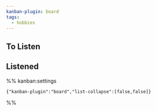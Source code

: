 ```yaml
---
kanban-plugin: board
tags:
  - hobbies
---
```


## To Listen



## Listened





%% kanban:settings
```
{"kanban-plugin":"board","list-collapse":[false,false]}
```
%%